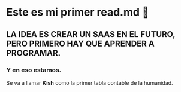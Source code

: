 # Este es mi primer read.md :facepunch:
## LA IDEA ES CREAR UN SAAS EN EL FUTURO, PERO PRIMERO HAY QUE APRENDER A PROGRAMAR. 
### Y en eso estamos.
Se va a llamar **Kish** como la primer tabla contable de la humanidad.
